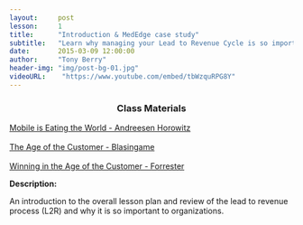 ```yaml
---
layout:     post
lesson: 	1
title:      "Introduction & MedEdge case study"
subtitle:   "Learn why managing your Lead to Revenue Cycle is so important"
date:       2015-03-09 12:00:00
author:     "Tony Berry"
header-img: "img/post-bg-01.jpg"
videoURL:    "https://www.youtube.com/embed/tbWzquRPG8Y"
---
```

<h3 style="text-align:center;">Class Materials</h3>
<section class="materials text-center">
<a href="http://player.vimeo.com/video/110428014?title=0&amp;byline=0&amp;portrait=0&amp;color=3e7287" target="blank">Mobile is Eating the World - Andreesen Horowitz</a>
<br>
<br>
<a href="http://amzn.to/1AfL4MW" target="blank">The Age of the Customer - Blasingame</a>
<br>
<br>
<a href="https://solutions.forrester.com/age-of-the-customer" target="blank">Winning in the Age of the Customer - Forrester</a>


<p><b>Description:</b></p>

<p>An introduction to the overall lesson plan and review of the lead to revenue process (L2R) and why it is so important to organizations.</p>

<br>










